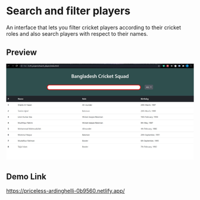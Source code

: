 # Search and filter players

An interface that lets you filter cricket players according to their cricket roles and also search players with respect to their names.

## Preview

<img src="https://github.com/pythonboy178/JS-projects/blob/master/Search_players/preview.JPG" width="850" alt='no-image'>

## Demo Link

https://priceless-ardinghelli-0b9560.netlify.app/
